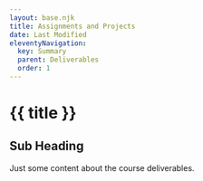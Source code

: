 ```yaml
---
layout: base.njk
title: Assignments and Projects
date: Last Modified
eleventyNavigation:
  key: Summary
  parent: Deliverables
  order: 1
---
```


# {{ title }}

## Sub Heading

Just some content about the course deliverables.
